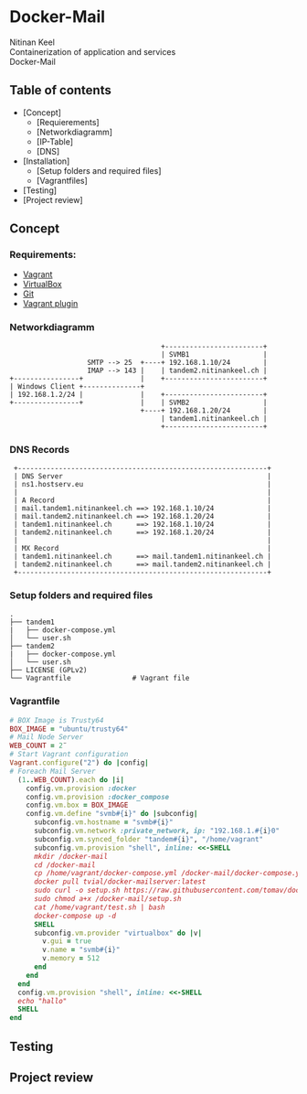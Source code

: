 # Docker-Mail

Nitinan Keel </br>
Containerization of application and services </br>
Docker-Mail

## Table of contents
* [Concept]
  * [Requierements]
  * [Networkdiagramm]
  * [IP-Table]
  * [DNS]
* [Installation]
  * [Setup folders and required files]
  * [Vagrantfiles]
* [Testing]
* [Project review]

## Concept

### Requirements:
* [Vagrant](https://www.vagrantup.com/downloads.html)
* [VirtualBox](https://www.virtualbox.org/wiki/Downloads)
* [Git](https://git-scm.com/download/win)
* [Vagrant plugin](https://github.com/leighmcculloch/vagrant-docker-compose)

### Networkdiagramm
```
                                     +------------------------+
                                     | SVMB1                  |
                   SMTP --> 25  +----+ 192.168.1.10/24        |
                   IMAP --> 143 |    | tandem2.nitinankeel.ch |
+----------------+              |    +------------------------+
| Windows Client +--------------+
| 192.168.1.2/24 |              |    +------------------------+
+----------------+              |    | SVMB2                  |
                                +----+ 192.168.1.20/24        |
                                     | tandem1.nitinankeel.ch |
                                     +------------------------+
```
### DNS Records
```
 +-------------------------------------------------------------+
 | DNS Server                                                  |
 | ns1.hostserv.eu                                             |
 |                                                             |
 | A Record                                                    |
 | mail.tandem1.nitinankeel.ch ==> 192.168.1.10/24             |
 | mail.tandem2.nitinankeel.ch ==> 192.168.1.20/24             |
 | tandem1.nitinankeel.ch      ==> 192.168.1.10/24             |
 | tandem2.nitinankeel.ch      ==> 192.168.1.20/24             |
 |                                                             |
 | MX Record                                                   |
 | tandem1.nitinankeel.ch      ==> mail.tandem1.nitinankeel.ch |
 | tandem2.nitinankeel.ch      ==> mail.tandem2.nitinankeel.ch |
 +-------------------------------------------------------------+
```

### Setup folders and required files
```
. 
├── tandem1         
|   ├── docker-compose.yml
│   └── user.sh
├── tandem2
|   ├── docker-compose.yml
│   └── user.sh         
├── LICENSE (GPLv2)
└── Vagrantfile               # Vagrant file
```
### Vagrantfile
```RUBY
# BOX Image is Trusty64
BOX_IMAGE = "ubuntu/trusty64"
# Mail Node Server
WEB_COUNT = 2¨
# Start Vagrant configuration
Vagrant.configure("2") do |config|
# Foreach Mail Server
  (1..WEB_COUNT).each do |i|
    config.vm.provision :docker
    config.vm.provision :docker_compose
    config.vm.box = BOX_IMAGE
    config.vm.define "svmb#{i}" do |subconfig|
      subconfig.vm.hostname = "svmb#{i}"
      subconfig.vm.network :private_network, ip: "192.168.1.#{i}0"
	  subconfig.vm.synced_folder "tandem#{i}", "/home/vagrant"
      subconfig.vm.provision "shell", inline: <<-SHELL
      mkdir /docker-mail
      cd /docker-mail
      cp /home/vagrant/docker-compose.yml /docker-mail/docker-compose.yml
      docker pull tvial/docker-mailserver:latest
      sudo curl -o setup.sh https://raw.githubusercontent.com/tomav/docker-mailserver/master/setup.sh
      sudo chmod a+x /docker-mail/setup.sh
      cat /home/vagrant/test.sh | bash
      docker-compose up -d
      SHELL
      subconfig.vm.provider "virtualbox" do |v|
        v.gui = true
        v.name = "svmb#{i}"
        v.memory = 512
      end
    end
  end
  config.vm.provision "shell", inline: <<-SHELL
  echo "hallo"
  SHELL
end
```
## Testing

## Project review